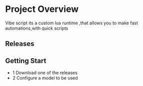 # Project Overview

Vibe script its a custom lua runtime ,that allows you to make fast automations,with quick scripts

## Releases 

## Getting Start
- 1 Download one of the releases 
- 2 Configure a model to be used 

~~~bash

~~~